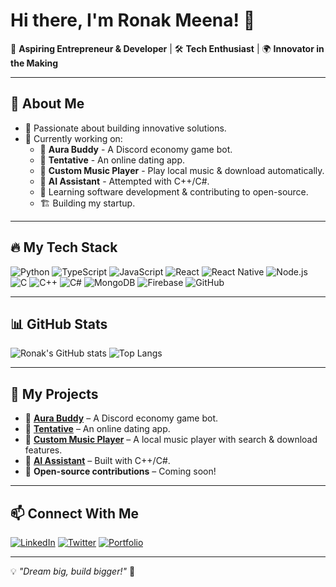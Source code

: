 # Hi there, I'm Ronak Meena! 👋

🚀 **Aspiring Entrepreneur & Developer** | 🛠 **Tech Enthusiast** | 🌍 **Innovator in the Making**

---

## 🚀 About Me
- 🎯 Passionate about building innovative solutions.
- 🔭 Currently working on:
  - 🌟 **Aura Buddy** - A Discord economy game bot.
  - 💖 **Tentative** - An online dating app.
  - 🎵 **Custom Music Player** - Play local music & download automatically.
  - 🤖 **AI Assistant** - Attempted with C++/C#.
  - 🚀 Learning software development & contributing to open-source.
  - 🏗️ Building my startup.

---

## 🔥 My Tech Stack
![Python](https://img.shields.io/badge/Python-3776AB?style=for-the-badge&logo=python&logoColor=white)
![TypeScript](https://img.shields.io/badge/TypeScript-3178C6?style=for-the-badge&logo=typescript&logoColor=white)
![JavaScript](https://img.shields.io/badge/JavaScript-F7DF1E?style=for-the-badge&logo=javascript&logoColor=black)
![React](https://img.shields.io/badge/React-20232A?style=for-the-badge&logo=react&logoColor=61DAFB)
![React Native](https://img.shields.io/badge/React_Native-20232A?style=for-the-badge&logo=react&logoColor=61DAFB)
![Node.js](https://img.shields.io/badge/Node.js-43853D?style=for-the-badge&logo=node.js&logoColor=white)
![C](https://img.shields.io/badge/C-00599C?style=for-the-badge&logo=c&logoColor=white)
![C++](https://img.shields.io/badge/C++-00599C?style=for-the-badge&logo=c%2B%2B&logoColor=white)
![C#](https://img.shields.io/badge/C%23-239120?style=for-the-badge&logo=c-sharp&logoColor=white)
![MongoDB](https://img.shields.io/badge/MongoDB-4EA94B?style=for-the-badge&logo=mongodb&logoColor=white)
![Firebase](https://img.shields.io/badge/Firebase-ffca28?style=for-the-badge&logo=firebase&logoColor=black)
![GitHub](https://img.shields.io/badge/GitHub-181717?style=for-the-badge&logo=github&logoColor=white)

---

## 📊 GitHub Stats
![Ronak's GitHub stats](https://github-readme-stats.vercel.app/api?username=ronakmeena&show_icons=true&theme=radical)
![Top Langs](https://github-readme-stats.vercel.app/api/top-langs/?username=ronakmeena&layout=compact&theme=radical)

---

## 📌 My Projects
- 🌟 **[Aura Buddy](#)** – A Discord economy game bot.
- 💖 **[Tentative](#)** – An online dating app.
- 🎵 **[Custom Music Player](#)** – A local music player with search & download features.
- 🤖 **[AI Assistant](#)** – Built with C++/C#.
- 🚀 **Open-source contributions** – Coming soon!

---

## 📫 Connect With Me
[![LinkedIn](https://img.shields.io/badge/LinkedIn-0A66C2?style=for-the-badge&logo=linkedin&logoColor=white)](#)
[![Twitter](https://img.shields.io/badge/Twitter-1DA1F2?style=for-the-badge&logo=twitter&logoColor=white)](#)
[![Portfolio](https://img.shields.io/badge/Portfolio-ff69b4?style=for-the-badge&logo=google-chrome&logoColor=white)](#)

---

💡 *"Dream big, build bigger!"* 🚀
